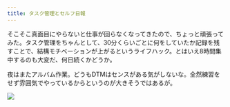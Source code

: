```yaml
---
title: タスク管理とセルフ日報
---
```


そこそこ真面目にやらないと仕事が回らなくなってきたので、ちょっと頑張ってみた。タスク管理をちゃんとして、30分くらいごとに何をしていたか記録を残すことで、結構モチベーションが上がるというライフハック。とはいえ8時間集中するのも大変だ、何日続くかどうか。

夜はまたアルバム作業。どうもDTMはセンスがある気がしないな。全然練習をせず雰囲気でやっているからというのが大きそうではあるが。

![](https://photos.apkas.net/medium/202508/20250825-1R300195.webp)
